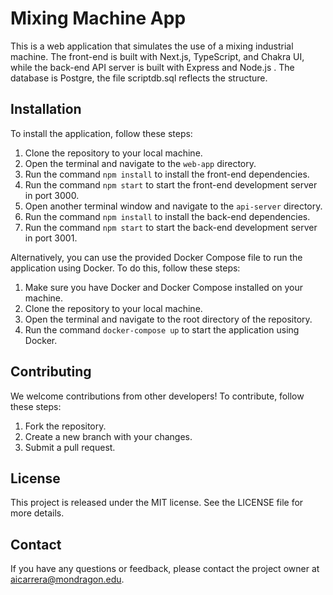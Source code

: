 # Mixing Machine App

This is a web application that simulates the use of a mixing industrial machine. The front-end is built with Next.js, TypeScript, and Chakra UI, while the back-end API server is built with Express and Node.js .
The database is Postgre, the file scriptdb.sql reflects the structure.

## Installation

To install the application, follow these steps:

1. Clone the repository to your local machine.
2. Open the terminal and navigate to the `web-app` directory.
3. Run the command `npm install` to install the front-end dependencies.
4. Run the command `npm start` to start the front-end development server in port 3000.
5. Open another terminal window and navigate to the `api-server` directory.
6. Run the command `npm install` to install the back-end dependencies.
7. Run the command `npm start` to start the back-end development server in port 3001.


Alternatively, you can use the provided Docker Compose file to run the application using Docker. To do this, follow these steps:

1. Make sure you have Docker and Docker Compose installed on your machine.
2. Clone the repository to your local machine.
3. Open the terminal and navigate to the root directory of the repository.
4. Run the command `docker-compose up` to start the application using Docker.


## Contributing

We welcome contributions from other developers! To contribute, follow these steps:

1. Fork the repository.
2. Create a new branch with your changes.
3. Submit a pull request.

## License

This project is released under the MIT license. See the LICENSE file for more details.

## Contact

If you have any questions or feedback, please contact the project owner at aicarrera@mondragon.edu.
